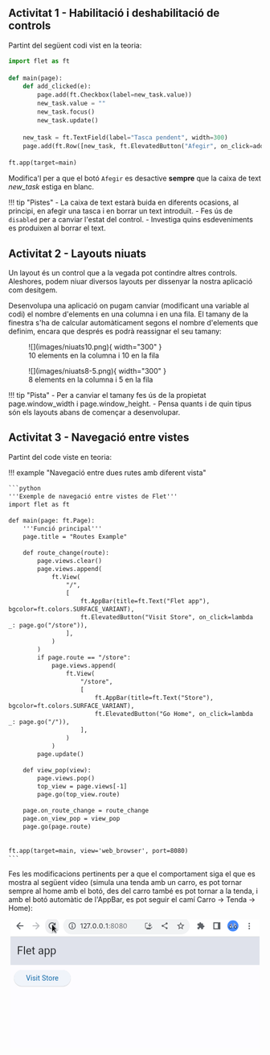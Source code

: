 ## Activitat 1 - Habilitació i deshabilitació de controls

Partint del següent codi vist en la teoria:

```python
import flet as ft

def main(page):
    def add_clicked(e):
        page.add(ft.Checkbox(label=new_task.value))
        new_task.value = ""
        new_task.focus()
        new_task.update()

    new_task = ft.TextField(label="Tasca pendent", width=300)
    page.add(ft.Row([new_task, ft.ElevatedButton("Afegir", on_click=add_clicked)]))

ft.app(target=main)
```

Modifica'l per a que el botó `Afegir` es desactive **sempre** que la caixa de text *new_task* estiga en blanc.

!!! tip "Pistes"
    - La caixa de text estarà buida en diferents ocasions, al principi, en afegir una tasca i en borrar un text introduït.
    - Fes ús de `disabled` per a canviar l'estat del control.
    - Investiga quins esdeveniments es produixen al borrar el text. 


## Activitat 2 - Layouts niuats

Un layout és un control que a la vegada pot contindre altres controls. Aleshores, podem niuar diversos layouts per dissenyar la nostra aplicació com desitgem.

Desenvolupa una aplicació on pugam canviar (modificant una variable al codi) el nombre d'elements en una columna i en una fila. El tamany de la finestra s'ha de calcular automàticament segons el nombre d'elements que definim, encara que després es podrà reassignar el seu tamany:


<figure markdown>
  ![](images/niuats10.png){ width="300" }
  <figcaption>10 elements en la columna i 10 en la fila</figcaption>
</figure>

<figure markdown>
  ![](images/niuats8-5.png){ width="300" }
  <figcaption>8 elements en la columna i 5 en la fila</figcaption>
</figure>

!!! tip "Pista"
    - Per a canviar el tamany fes ús de la propietat page.window_width i page.window_height.
    - Pensa quants i de quin tipus són els layouts abans de començar a desenvolupar.
    
## Activitat 3 - Navegació entre vistes

Partint del code viste en teoria:

!!! example "Navegació entre dues rutes amb diferent vista"

    ```python
    '''Exemple de navegació entre vistes de Flet'''
    import flet as ft

    def main(page: ft.Page):
        '''Funció principal'''
        page.title = "Routes Example"

        def route_change(route):
            page.views.clear()
            page.views.append(
                ft.View(
                    "/",
                    [
                        ft.AppBar(title=ft.Text("Flet app"), bgcolor=ft.colors.SURFACE_VARIANT),
                        ft.ElevatedButton("Visit Store", on_click=lambda _: page.go("/store")),
                    ],
                )
            )
            if page.route == "/store":
                page.views.append(
                    ft.View(
                        "/store",
                        [
                            ft.AppBar(title=ft.Text("Store"), bgcolor=ft.colors.SURFACE_VARIANT),
                            ft.ElevatedButton("Go Home", on_click=lambda _: page.go("/")),
                        ],
                    )
                )
            page.update()

        def view_pop(view):
            page.views.pop()
            top_view = page.views[-1]
            page.go(top_view.route)

        page.on_route_change = route_change
        page.on_view_pop = view_pop
        page.go(page.route)


    ft.app(target=main, view='web_browser', port=8080)
    ```

Fes les modificacions pertinents per a que el comportament siga el que es mostra al següent vídeo (simula una tenda amb un carro, es pot tornar sempre al home amb el botó, des del carro també es pot tornar a la tenda, i amb el botó automàtic de l'AppBar, es pot seguir el camí Carro -> Tenda -> Home):

<center>

![Activitat de navegació](<images/actvitat navegacio.gif>)

</center>

